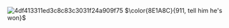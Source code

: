 ![4df413311ed3c8c83c3031f24a909f75](https://github.com/user-attachments/assets/c092ad3a-5354-485d-baf5-23c9dfd535cd)
$\color{8E1A8C}{911, tell him he's won}$
